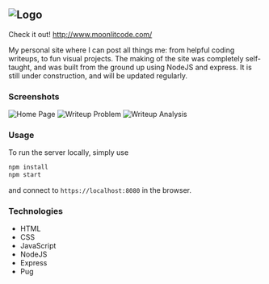 ![Logo](https://github.com/Gomango999/midnight-code/blob/master/public/images/logo/1x/logo_full_purple.png)
---
Check it out!
http://www.moonlitcode.com/

My personal site where I can post all things me: from helpful coding writeups, to fun visual projects. The making of the site was completely self-taught, and was built from the ground up using NodeJS and express. It is still under construction, and will be updated regularly.

### Screenshots
![Home Page](https://github.com/Gomango999/moonlit-code/blob/master/public/images/screenshots/home_page.png)
![Writeup Problem](https://github.com/Gomango999/moonlit-code/blob/master/public/images/screenshots/writeup_problem.png)
![Writeup Analysis](https://github.com/Gomango999/moonlit-code/blob/master/public/images/screenshots/writeup_analysis.png)

### Usage
To run the server locally, simply use
```sh
npm install
npm start
```
and connect to `https://localhost:8080` in the browser.

### Technologies
- HTML
- CSS
- JavaScript
- NodeJS
- Express
- Pug
